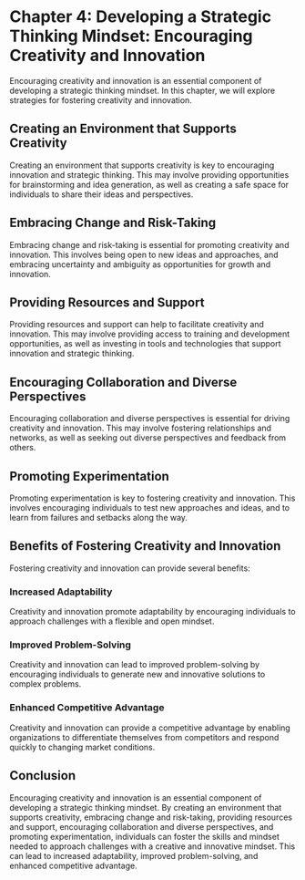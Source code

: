 Chapter 4: Developing a Strategic Thinking Mindset: Encouraging Creativity and Innovation
=========================================================================================

Encouraging creativity and innovation is an essential component of developing a strategic thinking mindset. In this chapter, we will explore strategies for fostering creativity and innovation.

Creating an Environment that Supports Creativity
------------------------------------------------

Creating an environment that supports creativity is key to encouraging innovation and strategic thinking. This may involve providing opportunities for brainstorming and idea generation, as well as creating a safe space for individuals to share their ideas and perspectives.

Embracing Change and Risk-Taking
--------------------------------

Embracing change and risk-taking is essential for promoting creativity and innovation. This involves being open to new ideas and approaches, and embracing uncertainty and ambiguity as opportunities for growth and innovation.

Providing Resources and Support
-------------------------------

Providing resources and support can help to facilitate creativity and innovation. This may involve providing access to training and development opportunities, as well as investing in tools and technologies that support innovation and strategic thinking.

Encouraging Collaboration and Diverse Perspectives
--------------------------------------------------

Encouraging collaboration and diverse perspectives is essential for driving creativity and innovation. This may involve fostering relationships and networks, as well as seeking out diverse perspectives and feedback from others.

Promoting Experimentation
-------------------------

Promoting experimentation is key to fostering creativity and innovation. This involves encouraging individuals to test new approaches and ideas, and to learn from failures and setbacks along the way.

Benefits of Fostering Creativity and Innovation
-----------------------------------------------

Fostering creativity and innovation can provide several benefits:

### Increased Adaptability

Creativity and innovation promote adaptability by encouraging individuals to approach challenges with a flexible and open mindset.

### Improved Problem-Solving

Creativity and innovation can lead to improved problem-solving by encouraging individuals to generate new and innovative solutions to complex problems.

### Enhanced Competitive Advantage

Creativity and innovation can provide a competitive advantage by enabling organizations to differentiate themselves from competitors and respond quickly to changing market conditions.

Conclusion
----------

Encouraging creativity and innovation is an essential component of developing a strategic thinking mindset. By creating an environment that supports creativity, embracing change and risk-taking, providing resources and support, encouraging collaboration and diverse perspectives, and promoting experimentation, individuals can foster the skills and mindset needed to approach challenges with a creative and innovative mindset. This can lead to increased adaptability, improved problem-solving, and enhanced competitive advantage.
